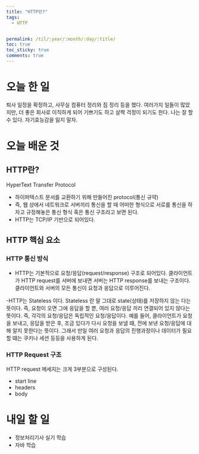 ```yaml
---
title: "HTTP란?"
tags:
  - HTTP


permalink: /til/:year/:month/:day/:title/
toc: true
toc_sticky: true
comments: true
---
```


# 오늘 한 일
퇴사 일정을 확정하고, 사무실 컴퓨터 정리와 짐 정리 등을 했다.
여러가지 일들이 많았지만, 더 좋은 회사로 이직하게 되어 기쁘기도 하고 살짝 걱정이 되기도 한다.
나는 잘 할 수 있다. 자기효능감을 잃지 말자.

# 오늘 배운 것
## HTTP란?
HyperText Transfer Protocol
- 하이퍼텍스트 문서를 교환하기 위해 만들어진 protocol(통신 규약)
- 즉, 웹 상에서 네트워크로 서버끼리 통신을 할 때 어떠한 형식으로 서로를 통신을 하자고 규정해놓은
통신 형식 혹은 통신 구조라고 보면 된다.
- HTTP는 TCP/IP 기반으로 되어있다.

## HTTP 핵심 요소
### HTTP 통신 방식
- HTTP는 기본적으로 요청/응답(request/response) 구조로 되어있다.
클라이언트가 HTTP request를 서버에 보내면 서버는 HTTP response를 보내는 구조이다.
클라이언트와 서버의 모든 통신이 요청과 응답으로 이루어진다.

-HTTP는 Stateless 이다.
Stateless 란 말 그대로 state(상태)를 저장하지 않는 다는 뜻이다.
즉, 요청이 오면 그에 응답을 할 뿐, 여러 요청/응답 끼리 연결되어 있지 않다는 뜻이다. 즉, 각각의 요청/응답은 독립적인 요청/응답이다.
예를 들어, 클라이언트가 요청을 보내고, 응답을 받은 후, 조금 있다가 다시 요청을 보낼 떄, 전에 보낸 요청/응답에 대해 알지 못한다는 뜻이다.
그래서 만일 여러 요청과 응답의 진행과정이나 데이터가 필요할 떄는 쿠키나 세션 등등을 사용하게 된다.

### HTTP Request 구조
HTTP request 메세지는 크게 3부분으로 구성된다.
- start line
- headers
- body

# 내일 할 일
- 정보처리기사 실기 학습
- 자바 학습
